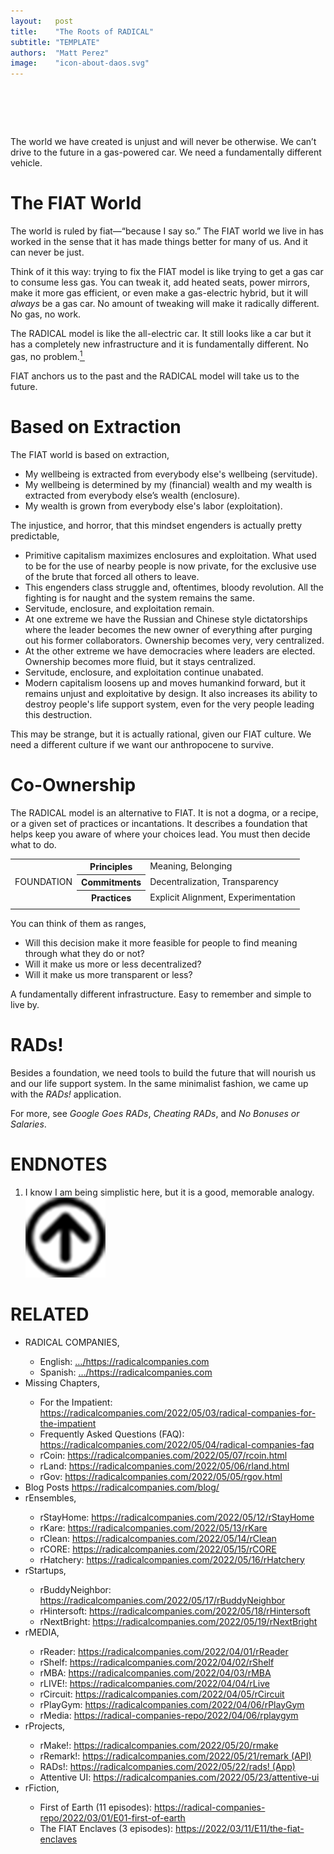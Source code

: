 ```yaml
---
layout:   post
title:    "The Roots of RADICAL"
subtitle: "TEMPLATE"
authors:  "Matt Perez"
image:    "icon-about-daos.svg"
---
```


<div style="display:none;">
 <p></p>
</div>

<h1>&nbsp;</h1>
 <p>The world we have created is unjust and will never be otherwise. We can’t drive to the future in a gas-powered car. We need a fundamentally different vehicle.</p>

<h1>The FIAT World</h1>
 <p>The world is ruled by fiat—“because I say so.” The FIAT world we live in has worked in the sense that it has made things better for many of us. And it can never be just.</p>
 <p>Think of it this way: trying to fix the FIAT model is like trying to get a gas car to consume less gas. You can tweak it, add heated seats, power mirrors, make it more gas efficient, or even make a gas-electric hybrid, but it will <em>always</em> be a gas car. No amount of tweaking will make it radically different. No gas, no work. </p>
 <p>The RADICAL model is like the all-electric car. It still looks like a car but it has a completely new infrastructure and it is fundamentally different. No gas, no problem.<a href="#en01"><sup id="bm01">1&nbsp;</sup></a></p>
 <p>FIAT anchors us to the past and the RADICAL model will take us to the future.</p>

<h1>Based on Extraction</h1>
 <p>The FIAT world is based on extraction,</p>
 <ul>
  <li>My wellbeing is extracted from everybody else's wellbeing (servitude).</li>
  <li>My wellbeing is determined by my (financial) wealth and my wealth is extracted from everybody else’s wealth (enclosure).</li>
  <li>My wealth is grown from everybody else's labor (exploitation).</li>
 </ul>
 <p>The injustice, and horror, that this mindset engenders is actually pretty predictable,</p>
 <ul>
  <li>Primitive capitalism maximizes enclosures and exploitation. What used to be for the use of nearby people is now private, for the exclusive use of the brute that forced all others to leave.</li>
  <li>This engenders class struggle and, oftentimes, bloody revolution. All the fighting is for naught and the system remains the same.</li>
  <li>Servitude, enclosure, and exploitation remain.</li>
  <li>At one extreme we have the Russian and Chinese style dictatorships where the leader becomes the new owner of everything after purging out his former collaborators. Ownership becomes very, very centralized.</li>
  <li>At the other extreme we have democracies where leaders are elected. Ownership becomes more fluid, but it stays centralized.</li>
  <li>Servitude, enclosure, and exploitation continue unabated.</li>
  <li>Modern capitalism loosens up and moves humankind forward, but it remains unjust and exploitative by design. It also increases its ability to destroy people's life support system, even for the very people leading this destruction.</li>
 </ul>
 <p>This may be strange, but it is actually rational, given our FIAT culture. We need a different culture if we want our anthropocene to survive.</p>

<h1>Co-Ownership</h1>
 <p>The RADICAL model is an alternative to FIAT. It is not a dogma, or a recipe, or a given set of practices or incantations. It describes a foundation that helps keep you aware of where your choices lead. You must then decide what to do.</p>
 <table>
  <tr>
   <td rowspan="3">FOUNDATION</td>
   <th>Principles</th>
   <td>Meaning, Belonging</td>
  </tr>
  <tr>
   <th>Commitments</th>
   <td>Decentralization, Transparency</td>
  </tr>
  <tr>
   <th>Practices</th>
   <td>Explicit Alignment, Experimentation</td>
  </tr>
  <tr>
   <td class="_spacer"></td>
  </tr>
 </table>
 <p>You can think of them as ranges,</p>
 <ul>
  <li>Will this decision make it more feasible for people to find meaning through what they do or not?</li>
  <li>Will it make us more or less decentralized?</li>
  <li>Will it make us more transparent or less?</li>
 </ul>
 <p>A fundamentally different infrastructure. Easy to remember and simple to live by.</p>

<h1>RADs!</h1>
 <p>Besides a foundation, we need tools to build the future that will nourish us and our life support system. In the same minimalist fashion, we came up with the <em>RADs!</em> application.</p>
 <p>For more, see <em>Google Goes RADs</em>, <em>Cheating RADs</em>, and <em>No Bonuses or Salaries</em>.</p>

<h1 class="_section">ENDNOTES</h1>
 <ol>
  <li id="en01">
   <p class="_list-item">
    I know I am being simplistic here, but it is a good, memorable analogy.
    <a class="_uparrow" href="#bm01"><img src="/assets/img/arrow-up-icon.png"></a>
   </p>
  </li>
 </ol>

<h1 class="_section">RELATED</h1>
 <ul>
  <li>RADICAL COMPANIES,</li>
   <ul>
    <li><a>English</a>: <a href="https://radicalcompanies.com" target="_blank">&hellip;/https://radicalcompanies.com</a></li>
    <li><a>Spanish</a>: <a href="https://radicalcompanies.com" target="_blank">&hellip;/https://radicalcompanies.com</a></li>
   </ul>
  <li>Missing Chapters,</li>
   <ul>
    <li>For the Impatient: <a href="https://radicalcompanies.com/2022/05/03/radical-companies-for-the-impatient" target="_blank">https://radicalcompanies.com/2022/05/03/radical-companies-for-the-impatient</a></li>
    <li>Frequently Asked Questions (FAQ): <a href="https://radicalcompanies.com/2022/05/04/radical-companies-faq" target="_blank">https://radicalcompanies.com/2022/05/04/radical-companies-faq</a></li>
    <li>rCoin: <a href="https://radicalcompanies.com/2022/05/07/rcoin.html" target="_blank">https://radicalcompanies.com/2022/05/07/rcoin.html</a></li>
    <li>rLand: <a href="https://radicalcompanies.com/2022/05/06/rland.html" target="_blank">https://radicalcompanies.com/2022/05/06/rland.html</a></li>
    <li>rGov: <a href="https://radicalcompanies.com/2022/05/05/rgov.html" target="_blank">https://radicalcompanies.com/2022/05/05/rgov.html</a></li>
   </ul>
   <li>Blog Posts <a href="https://radicalcompanies.com/blog/" target="_blank">https://radicalcompanies.com/blog/</a></li>
   <li>rEnsembles,</li>
    <ul>
     <li> rStayHome: <a href="https://radicalcompanies.com/2022/05/12/rStayHome" target="_blank">https://radicalcompanies.com/2022/05/12/rStayHome</a></li>
     <li>     rKare: <a href="https://radicalcompanies.com/2022/05/13/rKare" target="_blank">https://radicalcompanies.com/2022/05/13/rKare</a></li>
     <li>    rClean: <a href="https://radicalcompanies.com/2022/05/14/rClean" target="_blank">https://radicalcompanies.com/2022/05/14/rClean</a></li>
     <li>     rCORE: <a href="https://radicalcompanies.com/2022/05/15/rCORE" target="_blank">https://radicalcompanies.com/2022/05/15/rCORE</a></li>
     <li>rHatchery: <a href="https://radicalcompanies.com/2022/05/16/rHatchery" target="_blank">https://radicalcompanies.com/2022/05/16/rHatchery</a></li>
    </ul>
   <li>rStartups,</li>
    <ul>
     <li>rBuddyNeighbor: <a href="https://radicalcompanies.com/2022/05/17/rBuddyNeighbor" target="_blank">https://radicalcompanies.com/2022/05/17/rBuddyNeighbor</a></li>
     <li>   rHintersoft: <a href="https://radicalcompanies.com/2022/05/18/rHintersoft" target="_blank">https://radicalcompanies.com/2022/05/18/rHintersoft</a></li> 
     <li>   rNextBright: <a href="https://radicalcompanies.com/2022/05/19/rNextBright" target="_blank">https://radicalcompanies.com/2022/05/19/rNextBright</a></li>
    </ul>
   <li>rMEDIA,</li>
    <ul>
     <li> rReader: <a href="https://radicalcompanies.com/2022/04/01/rReader" target="_blank">https://radicalcompanies.com/2022/04/01/rReader</a></li>
     <li>  rShelf: <a href="https://radicalcompanies.com/2022/04/02/rShelf" target="_blank">https://radicalcompanies.com/2022/04/02/rShelf</a></li>
     <li>    rMBA: <a href="https://radicalcompanies.com/2022/04/03/rMBA" target="_blank">https://radicalcompanies.com/2022/04/03/rMBA</a></li>
     <li>  rLIVE!: <a href="https://radicalcompanies.com/2022/04/04/rLive" target="_blank">https://radicalcompanies.com/2022/04/04/rLive</a></li>
     <li>rCircuit: <a href="https://radicalcompanies.com/2022/04/05/rCircuit" target="_blank">https://radicalcompanies.com/2022/04/05/rCircuit</a></li>
     <li>rPlayGym: <a href="https://radicalcompanies.com/2022/04/06/rPlayGym" target="_blank">https://radicalcompanies.com/2022/04/06/rPlayGym</a></li>
     <li>  rMedia: <a href="https://radical-companies-repo/2022/04/06/rplaygym" target="_blank">https://radical-companies-repo/2022/04/06/rplaygym</a></li>
    </ul>
   <li>rProjects,</li>
    <ul>
     <li>      rMake!: <a href="https://radicalcompanies.com/2022/05/20/rmake" target="_blank">https://radicalcompanies.com/2022/05/20/rmake</a></li>
     <li>    rRemark!: <a href="https://radicalcompanies.com/2022/05/21/remark" target="_blank">https://radicalcompanies.com/2022/05/21/remark (API)</a></li>
     <li>       RADs!: <a href="https://radicalcompanies.com/2022/05/22/rads!" target="_blank">https://radicalcompanies.com/2022/05/22/rads! (App)</a></li>
     <li>Attentive UI: <a href="https://radicalcompanies.com/2022/05/23/attentive-ui" target="_blank">https://radicalcompanies.com/2022/05/23/attentive-ui</a></li>
    </ul>
   <li>rFiction,</li>
    <ul>
     <li>  First of Earth (11 episodes): <a href="https://radical-companies-repo/2022/03/01/E01-first-of-earth" target="_blank">https://radical-companies-repo/2022/03/01/E01-first-of-earth</a></li>
     <li>The FIAT Enclaves (3 episodes): <a href="https://2022/03/11/E11/the-fiat-enclaves" target="_blank">https://2022/03/11/E11/the-fiat-enclaves</a></li>
    </ul>
